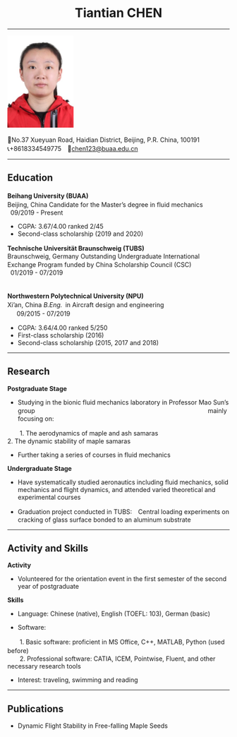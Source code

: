 
#  **<center>Tiantian CHEN</center>**

***

![](myprofile.png)

🏫No.37 Xueyuan Road, Haidian District, Beijing, P.R. China, 100191　　　　　　　　　　　　　　　　　　　　　　　　　　　　　　　　　　　　　　　　　📞+8618334549775　📧<chen123@buaa.edu.cn>

***

## **Education**
**Beihang University (BUAA)**　　　　　　　　　　　　　　　　　　　　　　　　　　Beijing, China
  Candidate for the Master’s degree in fluid mechanics　　　　　　　　    　　　　&ensp;09/2019 - Present
- CGPA: 3.67/4.00 ranked 2/45
- Second-class scholarship (2019 and 2020)

**Technische Universität Braunschweig (TUBS)**　　　　　　　　　　　　Braunschweig, Germany
Outstanding Undergraduate International Exchange Program funded by China Scholarship Council (CSC)　　　　　   　　　　　　　　　　　　　　　　　    　　　              　　　　　　　　 &ensp;01/2019 - 07/2019 　　　　　　　　　　　　　　　　　　　　　　　　　　　　　　　　　　　　　　　　　　　　　　　　　　　　　　　　　

**Northwestern Polytechnical University (NPU)**　　　　　　　　　　　　　　　　　Xi’an, China
*B.Eng.*&ensp;in Aircraft design and engineering　　　　　　　　　　　　　　　　   &ensp;　09/2015 - 07/2019
- CGPA: 3.64/4.00 ranked 5/250
- First-class scholarship (2016)
- Second-class scholarship (2015, 2017 and 2018)

***

## **Research**
**Postgraduate Stage**

- Studying in the bionic fluid mechanics laboratory in Professor Mao Sun’s group　　　　　　　　　　　　　　　　　　　　　　　　　　　　mainly focusing on:

　　1. The aerodynamics of maple and ash samaras　　　　　　　　　　　　　　　　　　　　　　　　　　　　　　　　　　　　　　　　　　　　　　　　　　　　　　　　　　　　　　　　　　　　　　　　2. The dynamic stability of maple samaras

- Further taking a series of courses in fluid mechanics 

**Undergraduate Stage**

- Have systematically studied aeronautics including fluid mechanics,  solid mechanics and flight dynamics, and attended varied theoretical and experimental courses

- Graduation project conducted in TUBS:　Central loading experiments on cracking of glass surface bonded to an aluminum substrate

***

## **Activity and Skills**
**Activity**
-	Volunteered for the orientation event in the first semester of the second year of postgraduate

**Skills**

-	Language: Chinese (native), English (TOEFL: 103), German (basic)

-	Software: 

　　1. Basic software: proficient in MS Office, C++, MATLAB, Python (used before)　　　　　　　　　　　　　　　　　　　　　　　　　　　　　　　　　　　　　　　　　　　　　　　　　　　　　　　　　　　　　　　　　　　　　　　　　　　　　　　&ensp;&ensp;&ensp;&ensp;2. Professional software: CATIA, ICEM, Pointwise, Fluent, and other necessary research tools

-	Interest: traveling, swimming and reading

***

## **Publications**
-	Dynamic Flight Stability in Free-falling Maple Seeds
